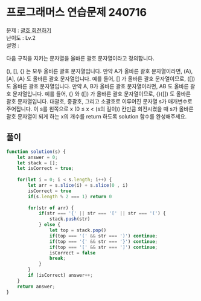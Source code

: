 # 프로그래머스 연습문제 240716

문제 : [괄호 회전하기](https://school.programmers.co.kr/learn/courses/30/lessons/76502)  
난이도 : Lv.2  
설명 :

다음 규칙을 지키는 문자열을 올바른 괄호 문자열이라고 정의합니다.

(), [], {} 는 모두 올바른 괄호 문자열입니다.
만약 A가 올바른 괄호 문자열이라면, (A), [A], {A} 도 올바른 괄호 문자열입니다. 예를 들어, [] 가 올바른 괄호 문자열이므로, ([]) 도 올바른 괄호 문자열입니다.
만약 A, B가 올바른 괄호 문자열이라면, AB 도 올바른 괄호 문자열입니다. 예를 들어, {} 와 ([]) 가 올바른 괄호 문자열이므로, {}([]) 도 올바른 괄호 문자열입니다.
대괄호, 중괄호, 그리고 소괄호로 이루어진 문자열 s가 매개변수로 주어집니다. 이 s를 왼쪽으로 x (0 ≤ x < (s의 길이)) 칸만큼 회전시켰을 때 s가 올바른 괄호 문자열이 되게 하는 x의 개수를 return 하도록 solution 함수를 완성해주세요.

## 풀이

``` javascript
function solution(s) {
    let answer = 0;
    let stack = [];
    let isCorrect = true;
    
    for(let i = 0; i < s.length; i++) {
        let arr = s.slice(i) + s.slice(0 , i)
        isCorrect = true
        if(s.length % 2 === 1) return 0
        
        for(str of arr) {
            if(str === '{' || str === '[' || str === '(') {
                stack.push(str)
            } else {
                let top = stack.pop()
                if(top === '(' && str === ')') continue;
                if(top === '{' && str === '}') continue;
                if(top === '[' && str === ']') continue;
                isCorrect = false
                break;
            }
        }
        if (isCorrect) answer++;
    }
    return answer;
}
```
